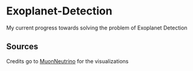 # Exoplanet-Detection
My current progress towards solving the problem of Exoplanet Detection


## Sources

Credits go to [MuonNeutrino](https://www.kaggle.com/muonneutrino/exoplanet-data-visualization-and-exploration) for the visualizations


